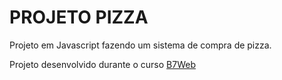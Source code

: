 # PROJETO PIZZA

Projeto em Javascript
fazendo um sistema de compra
de pizza.

Projeto desenvolvido durante o curso [B7Web](<https://b7web.com.br>)
